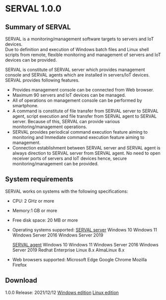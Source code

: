 # SERVAL 1.0.0

## Summary of SERVAL
SERVAL is a monitoring/management software targets to servers and IoT devices.<br/>
Due to definition and execution of Windows batch files and Linux shell scripts from remote, flexible monitoring and management of servers and IoT devices can be provided.

SERVAL is constitute of SERVAL server which provides management console and SERVAL agents which are installed in servers/IoT devices.
SERVAL provides following features.

- Provides management console can be connected from Web browser.
- Maximum 90 servers and IoT devices can be managed.
- All of operations on management console can be performed by smartphone.
- A command is constitute of file transfer from SERVAL server to SERVAL agent, script execution and file transfer
from SERVAL agent to SERVAL server. Because of this, SERVAL can provide various monitoring/management operations.
- SERVAL provides periodical command execution feature aiming to monitoring and Immediate command execution feature aiming to management.
- Connection establishment between SERVAL server and SERVAL agent is always direction to SERVAL server from SERVAL agent.
No need to open receiver ports of servers and IoT devices hence, secure monitoring/management can be provided.

## System requirements
SERVAL works on systems with the following specifications:

- CPU: 2 GHz or more
- Memory:1 GB or more
- Free disk space: 20 MB or more
- Operating systems supported:
  <u>SERVAL server</u>
  Windows 10
  Windows 11
  Windows Server 2016
  Windows Server 2019

  <u>SERVAL agent</u>
  Windows 10
  Windows 11
  Windows Server 2016
  Windows Server 2019
  Redhat Enterprise Linux 8.x
  AlmaLinux 8.x
- Web browsers supported:
  Microsoft Edge
  Google Chrome
  Mozilla Firefox

## Download
1.0.0 Release: 2021/12/12
[Windows edition](https://github.com/s-takeuchi/YaizuSample/)  [Linux edition](https://github.com/s-takeuchi/YaizuSample/)  
